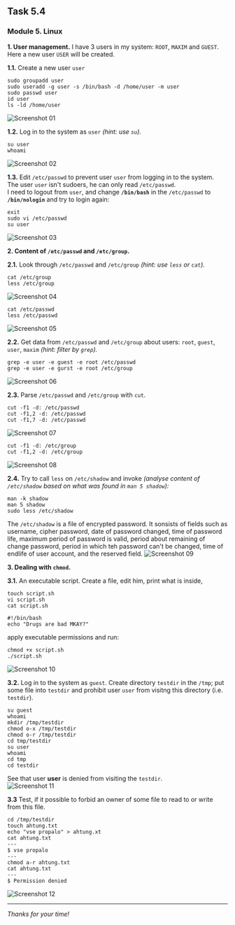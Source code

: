 ## Task 5.4
### Module 5. Linux

**1. User management.** I have 3 users in my system: `ROOT`, `MAXIM` and `GUEST`. Here a new user `USER` will be created.  

**1.1.** Create a new user `user`  
```
sudo groupadd user
sudo useradd -g user -s /bin/bash -d /home/user -m user
sudo passwd user
id user
ls -ld /home/user
```
![Screenshot 01](screenshots/01.png "Screenshot 01")  

**1.2.** Log in to the system as `user` _(hint: use `su`)._  
```
su user
whoami
```
![Screenshot 02](screenshots/02.png "Screenshot 02")  

**1.3.** Edit `/etc/passwd` to prevent user `user` from logging in to the system.  
The user `user` isn't sudoers, he can only read `/etc/passwd`.  
I need to logout from `user`, and change **`/bin/bash`** in the `/etc/passwd` to **`/bin/nologin`** and try to login again:  
```
exit
sudo vi /etc/passwd
su user
```

![Screenshot 03](screenshots/03.png "Screenshot 03")  

**2. Content of `/etc/passwd` and `/etc/group`.**  

**2.1.** Look through `/etc/passwd` and `/etc/group` _(hint: use `less` or `cat`)._  
```
cat /etc/group
less /etc/group
```
![Screenshot 04](screenshots/04.png "Screenshot 04")  
```
cat /etc/passwd
less /etc/passwd
```
![Screenshot 05](screenshots/05.png "Screenshot 05")  

**2.2.** Get data from `/etc/passwd` and `/etc/group` about users: `root`, `guest`, `user`, `maxim` _(hint: filter by `grep`)._  
```
grep -e user -e guest -e root /etc/passwd
grep -e user -e gurst -e root /etc/group
```
![Screenshot 06](screenshots/06.png "Screenshot 06")  

**2.3.** Parse `/etc/passwd` and `/etc/group` with `cut`.  
```
cut -f1 -d: /etc/passwd
cut -f1,2 -d: /etc/passwd
cut -f1,7 -d: /etc/passwd
```
![Screenshot 07](screenshots/07.png "Screenshot 07")  
```
cut -f1 -d: /etc/group
cut -f1,2 -d: /etc/group
```
![Screenshot 08](screenshots/08.png "Screenshot 08")  

**2.4.** Try to call `less` on `/etc/shadow` and invoke _(analyse content of `/etc/shadow` based on what was found in `man 5 shadow`):_  
```
man -k shadow
man 5 shadow
sudo less /etc/shadow
```
The `/etc/shadow` is a file of encrypted password. It sonsists of fields such as username, cipher password, date of password changed, time of password life, maximum period of password is valid, period about remaining of change password, period in which teh password can't be changed, time of endlife of user account, and the reserved field.
![Screenshot 09](screenshots/07.png "Screenshot 09")  

**3. Dealing with `chmod`.** 

**3.1.** An executable script. Create a file, edit him, print what is inside,  
```
touch script.sh
vi script.sh
cat script.sh
```
```
#!/bin/bash
echo "Drugs are bad MKAY?"
```
apply executable permissions and run:  
```
chmod +x script.sh
./script.sh
```
![Screenshot 10](screenshots/10.png "Screenshot 10")  

**3.2.** Log in to the system as `guest`. Create directory `testdir` in the `/tmp`; put some file into `testdir` and prohibit user `user` from visitng this directory (i.e. `testdir`).  
```
su guest
whoami
mkdir /tmp/testdir
chmod o-x /tmp/testdir
chmod o-r /tmp/testdir
cd tmp/testdir
su user
whoami
cd tmp
cd testdir
```
See that user **user** is denied from visiting the `testdir`.  
![Screenshot 11](screenshots/11.png "Screenshot 11")  

**3.3** Test, if it possible to forbid an owner of some file to read to or write from this file.  
```
cd /tmp/testdir
touch ahtung.txt
echo "vse propalo" > ahtung.xt
cat ahtung.txt
---
$ vse propalo
---
chmod a-r ahtung.txt
cat ahtung.txt
---
$ Permission denied
```
![Screenshot 12](screenshots/12.png "Screenshot 12")  

___
 
_Thanks for your time!_  
 

